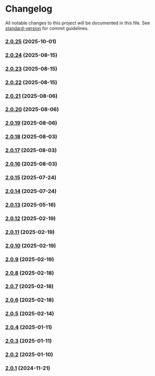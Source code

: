 # Changelog

All notable changes to this project will be documented in this file. See [standard-version](https://github.com/conventional-changelog/standard-version) for commit guidelines.

### [2.0.25](https://github.com/joabssilveira/fwork-react-mui-ext/compare/v2.0.24...v2.0.25) (2025-10-01)

### [2.0.24](https://github.com/joabssilveira/fwork-react-mui-ext/compare/v2.0.23...v2.0.24) (2025-08-15)

### [2.0.23](https://github.com/joabssilveira/fwork-react-mui-ext/compare/v2.0.22...v2.0.23) (2025-08-15)

### [2.0.22](https://github.com/joabssilveira/fwork-react-mui-ext/compare/v2.0.21...v2.0.22) (2025-08-15)

### [2.0.21](https://github.com/joabssilveira/fwork-react-mui-ext/compare/v2.0.20...v2.0.21) (2025-08-06)

### [2.0.20](https://github.com/joabssilveira/fwork-react-mui-ext/compare/v2.0.19...v2.0.20) (2025-08-06)

### [2.0.19](https://github.com/joabssilveira/fwork-react-mui-ext/compare/v2.0.18...v2.0.19) (2025-08-06)

### [2.0.18](https://github.com/joabssilveira/fwork-react-mui-ext/compare/v2.0.17...v2.0.18) (2025-08-03)

### [2.0.17](https://github.com/joabssilveira/fwork-react-mui-ext/compare/v2.0.16...v2.0.17) (2025-08-03)

### [2.0.16](https://github.com/joabssilveira/fwork-react-mui-ext/compare/v2.0.15...v2.0.16) (2025-08-03)

### [2.0.15](https://github.com/joabssilveira/fwork-react-mui-ext/compare/v2.0.14...v2.0.15) (2025-07-24)

### [2.0.14](https://github.com/joabssilveira/fwork-react-mui-ext/compare/v2.0.13...v2.0.14) (2025-07-24)

### [2.0.13](https://github.com/joabssilveira/fwork-react-mui-ext/compare/v2.0.12...v2.0.13) (2025-05-16)

### [2.0.12](https://github.com/joabssilveira/fwork-react-mui-ext/compare/v2.0.11...v2.0.12) (2025-02-19)

### [2.0.11](https://github.com/joabssilveira/fwork-react-mui-ext/compare/v2.0.10...v2.0.11) (2025-02-19)

### [2.0.10](https://github.com/joabssilveira/fwork-react-mui-ext/compare/v2.0.9...v2.0.10) (2025-02-19)

### [2.0.9](https://github.com/joabssilveira/fwork-react-mui-ext/compare/v2.0.8...v2.0.9) (2025-02-19)

### [2.0.8](https://github.com/joabssilveira/fwork-react-mui-ext/compare/v2.0.7...v2.0.8) (2025-02-18)

### [2.0.7](https://github.com/joabssilveira/fwork-react-mui-ext/compare/v2.0.6...v2.0.7) (2025-02-18)

### [2.0.6](https://github.com/joabssilveira/fwork-react-mui-ext/compare/v2.0.5...v2.0.6) (2025-02-18)

### [2.0.5](https://github.com/joabssilveira/fwork-react-mui-ext/compare/v2.0.4...v2.0.5) (2025-02-14)

### [2.0.4](https://github.com/joabssilveira/fwork-react-mui-ext/compare/v2.0.3...v2.0.4) (2025-01-11)

### [2.0.3](https://github.com/joabssilveira/fwork-react-mui-ext/compare/v2.0.2...v2.0.3) (2025-01-11)

### [2.0.2](https://github.com/joabssilveira/fwork-react-mui-ext/compare/v2.0.1...v2.0.2) (2025-01-10)

### [2.0.1](https://github.com/joabssilveira/fwork-react-mui-ext/compare/v0.1.1-9...v2.0.1) (2024-11-21)
